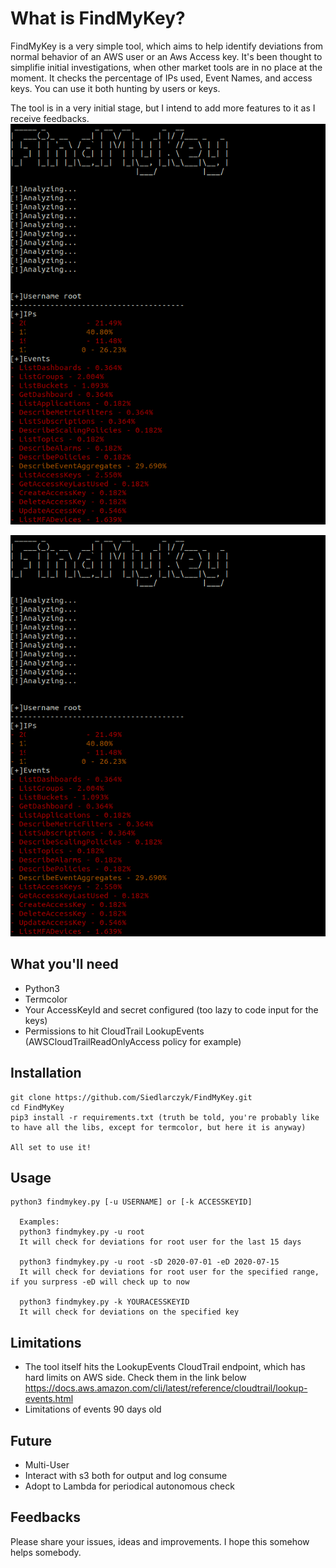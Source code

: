 # What is FindMyKey?

FindMyKey is a very simple tool, which aims to help identify deviations from normal behavior of an AWS user or an Aws Access key.
It's been thought to simplifie initial investigations, when other market tools are in no place at the moment.
It checks the percentage of IPs used, Event Names, and access keys.
You can use it both hunting by users or keys.

The tool is in a very initial stage, but I intend to add more features to it as I receive feedbacks.
![](https://github.com/Siedlarczyk/FindMyKey/blob/Dev/output_findmykey.png)

![](https://github.com/Siedlarczyk/FindMyKey/blob/Dev/output_findmykey.png)

## What you'll need

- Python3
- Termcolor
- Your AccessKeyId and secret configured (too lazy to code input for the keys)
- Permissions to hit CloudTrail LookupEvents (AWSCloudTrailReadOnlyAccess policy for example)

## Installation

```
git clone https://github.com/Siedlarczyk/FindMyKey.git
cd FindMyKey
pip3 install -r requirements.txt (truth be told, you're probably like to have all the libs, except for termcolor, but here it is anyway)

All set to use it!
```

## Usage

```
python3 findmykey.py [-u USERNAME] or [-k ACCESSKEYID]

  Examples:
  python3 findmykey.py -u root
  It will check for deviations for root user for the last 15 days

  python3 findmykey.py -u root -sD 2020-07-01 -eD 2020-07-15
  It will check for deviations for root user for the specified range, if you surpress -eD will check up to now

  python3 findmykey.py -k YOURACESSKEYID
  It will check for deviations on the specified key
```

## Limitations

- The tool itself hits the LookupEvents CloudTrail endpoint, which has hard limits on AWS side. Check them in the link below
  https://docs.aws.amazon.com/cli/latest/reference/cloudtrail/lookup-events.html
- Limitations of events 90 days old

## Future

- Multi-User
- Interact with s3 both for output and log consume
- Adopt to Lambda for periodical autonomous check

## Feedbacks

Please share your issues, ideas and improvements. I hope this somehow helps somebody.
